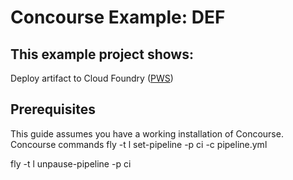 # Concourse Example: DEF 

This example project shows:
-
 
Deploy artifact to Cloud Foundry ([PWS](http://run.pivotal.io))


## Prerequisites

This guide assumes you have a working installation of Concourse.  
Concourse commands
 fly -t l set-pipeline -p ci -c pipeline.yml

 fly -t l unpause-pipeline -p ci 

